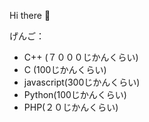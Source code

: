 Hi there 🍓

げんご：
- C++ (７０００じかんくらい)
- C (100じかんくらい)
- javascript(300じかんくらい)
- Python(100じかんくらい)
- PHP(２０じかんくらい)
